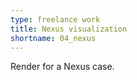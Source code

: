 ```yaml
---
type: freelance work
title: Nexus visualization
shortname: 04_nexus
---
```


Render for a Nexus case.